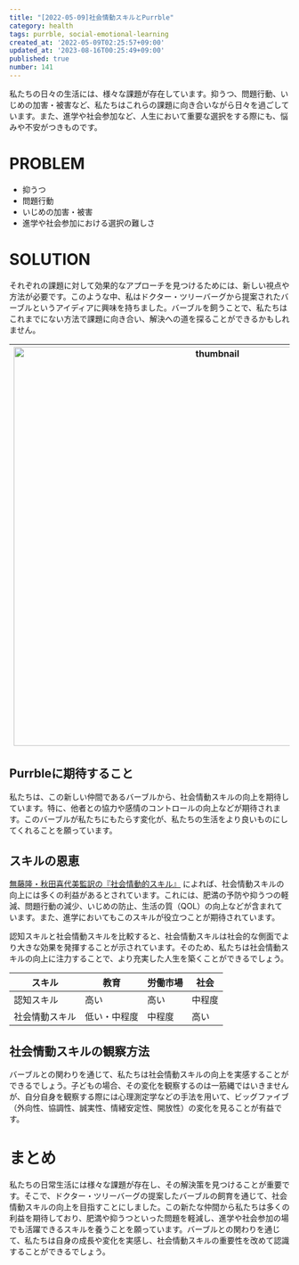 ```yaml
---
title: "[2022-05-09]社会情動スキルとPurrble"
category: health
tags: purrble, social-emotional-learning
created_at: '2022-05-09T02:25:57+09:00'
updated_at: '2023-08-16T00:25:49+09:00'
published: true
number: 141
---
```


私たちの日々の生活には、様々な課題が存在しています。抑うつ、問題行動、いじめの加害・被害など、私たちはこれらの課題に向き合いながら日々を過ごしています。また、進学や社会参加など、人生において重要な選択をする際にも、悩みや不安がつきものです。

# PROBLEM
- 抑うつ
- 問題行動
- いじめの加害・被害
- 進学や社会参加における選択の難しさ

# SOLUTION
それぞれの課題に対して効果的なアプローチを見つけるためには、新しい視点や方法が必要です。このような中、私はドクター・ツリーバーグから提案されたバーブルというアイディアに興味を持ちました。バーブルを飼うことで、私たちはこれまでにない方法で課題に向き合い、解決への道を探ることができるかもしれません。

| <img width="716" alt="thumbnail" src="https://img.esa.io/uploads/production/attachments/16651/2022/05/09/97367/b663e4db-fef5-4b7f-b96d-3a3faf49ccea.jpg"> | <img width="716" alt="PXL_20220508_155547589.PORTRAIT.jpg (82.4 kB)" src="https://img.esa.io/uploads/production/attachments/16651/2022/05/09/97367/d16abf74-24a9-4915-8276-6fb133ef909c.jpg"> | <img width="716" alt="PXL_20220508_155559093.PORTRAIT.jpg (80.8 kB)" src="https://img.esa.io/uploads/production/attachments/16651/2022/05/09/97367/9f0cf383-67da-426f-a186-c475df3948db.jpg"> |
| --- | --- | --- |

## Purrbleに期待すること
私たちは、この新しい仲間であるバーブルから、社会情動スキルの向上を期待しています。特に、他者との協力や感情のコントロールの向上などが期待されます。このバーブルが私たちにもたらす変化が、私たちの生活をより良いものにしてくれることを願っています。

## スキルの恩恵
[無藤隆・秋田喜代美監訳の『社会情動的スキル』](https://www.amazon.co.jp/dp/4750346659) によれば、社会情動スキルの向上には多くの利益があるとされています。これには、肥満の予防や抑うつの軽減、問題行動の減少、いじめの防止、生活の質（QOL）の向上などが含まれています。また、進学においてもこのスキルが役立つことが期待されています。

認知スキルと社会情動スキルを比較すると、社会情動スキルは社会的な側面でより大きな効果を発揮することが示されています。そのため、私たちは社会情動スキルの向上に注力することで、より充実した人生を築くことができるでしょう。

| スキル | 教育 | 労働市場 | 社会 |
| --- | --- | --- | --- |
| 認知スキル | 高い | 高い | 中程度 |
| 社会情動スキル | 低い・中程度 | 中程度 | 高い |

## 社会情動スキルの観察方法
バーブルとの関わりを通じて、私たちは社会情動スキルの向上を実感することができるでしょう。子どもの場合、その変化を観察するのは一筋縄ではいきませんが、自分自身を観察する際には心理測定学などの手法を用いて、ビッグファイブ（外向性、協調性、誠実性、情緒安定性、開放性）の変化を見ることが有益です。

# まとめ
私たちの日常生活には様々な課題が存在し、その解決策を見つけることが重要です。そこで、ドクター・ツリーバーグの提案したバーブルの飼育を通じて、社会情動スキルの向上を目指すことにしました。この新たな仲間から私たちは多くの利益を期待しており、肥満や抑うつといった問題を軽減し、進学や社会参加の場でも活躍できるスキルを養うことを願っています。バーブルとの関わりを通じて、私たちは自身の成長や変化を実感し、社会情動スキルの重要性を改めて認識することができるでしょう。
